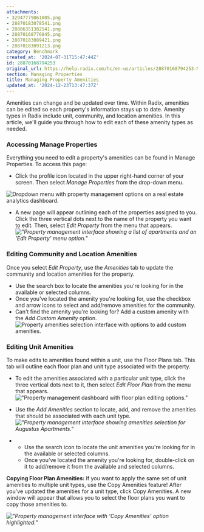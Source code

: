 ```yaml
---
attachments:
- 32947779061005.png
- 28870183078541.png
- 28886351382541.png
- 28870168776845.png
- 28870183089421.png
- 28870183091213.png
category: Benchmark
created_at: '2024-07-31T15:47:44Z'
id: 28870168794253
original_url: https://help.radix.com/hc/en-us/articles/28870168794253-Managing-Property-Amenities
section: Managing Properties
title: Managing Property Amenities
updated_at: '2024-12-23T13:47:37Z'
---
```


Amenities can change and be updated over time. Within Radix, amenities can be edited so each property's information stays up to date. Amenity types in Radix include unit, community, and location amenities. In this article, we'll guide you through how to edit each of these amenity types as needed.

### Accessing Manage Properties

Everything you need to edit a property's amenities can be found in Manage Properties. To access this page:

* Click the profile icon located in the upper right-hand corner of your screen. Then select *Manage Properties* from the drop-down menu.

![Dropdown menu with property management options on a real estate analytics dashboard.](attachments/32947779061005.png)

* A new page will appear outlining each of the properties assigned to you. Click the three vertical dots next to the name of the property you want to edit. Then, select *Edit Property* from the menu that appears.*!["Property management interface showing a list of apartments and an 'Edit Property' menu option."](attachments/28870183078541.png)*

### Editing Community and Location Amenities

Once you select *Edit Property*, use the *Amenities* tab to update the community and location amenities for the property.

* Use the search box to locate the amenities you're looking for in the available or selected columns.
* Once you've located the amenity you're looking for, use the checkbox and arrow icons to select and add/remove amenities for the community.
* Can't find the amenity you're looking for? Add a custom amenity with the *Add Custom Amenity* option. ![Property amenities selection interface with options to add custom amenities.](attachments/28886351382541.png)

### Editing Unit Amenities

To make edits to amenities found within a unit, use the Floor Plans tab. This tab will outline each floor plan and unit type associated with the property.

* To edit the amenities associated with a particular unit type, click the three vertical dots next to it, then select *Edit Floor Plan* from the menu that appears. !["Property management dashboard with floor plan editing options."](attachments/28870168776845.png)
* Use the *Add Amenities* section to locate, add, and remove the amenities that should be associated with each unit type. *!["Property management interface showing amenities selection for Augustus Apartments."](attachments/28870183089421.png)*

* + Use the search icon to locate the unit amenities you're looking for in the available or selected columns.
  + Once you've located the amenity you're looking for, double-click on it to add/remove it from the available and selected columns.

**Copying Floor Plan Amenities:** If you want to apply the same set of unit amenities to multiple unit types, use the Copy Amenities feature! After you've updated the amenities for a unit type, click Copy Amenities. A new window will appear that allows you to select the floor plans you want to copy those amenities to.

*!["Property management interface with 'Copy Amenities' option highlighted."](attachments/28870183091213.png)*